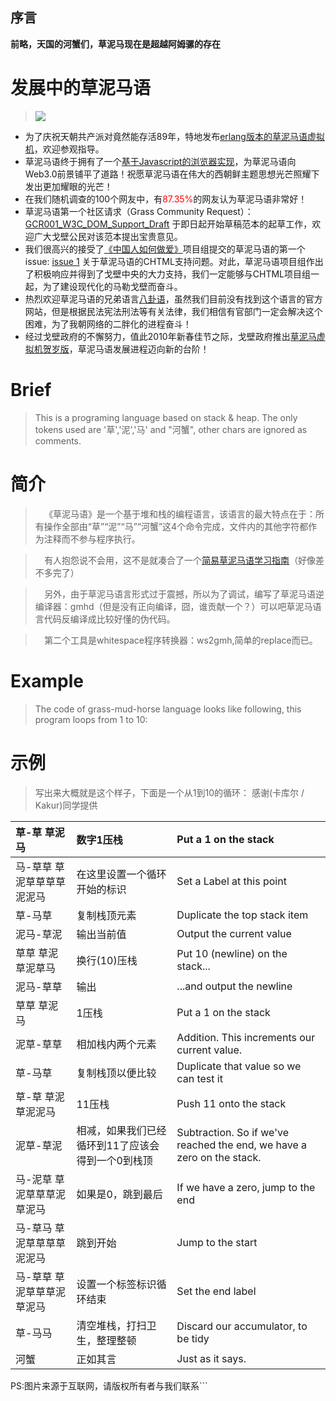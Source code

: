 ## 序言 ##
**前略，天国的河蟹们，草泥马现在是超越阿姆骡的存在**
# 发展中的草泥马语 #
> <a href='http://code.google.com/p/grass-mud-horse/wiki/A_Brife_To_GrassMudHorse_Language'><img src='http://static.icybear.net/2010/07/gmh.jpg'></img></a>
  * 为了庆祝天朝共产派对竟然能存活89年，特地发布[erlang版本的草泥马语虚拟机](http://code.google.com/p/grass-mud-horse/wiki/erlang_port)，欢迎参观指导。
  * 草泥马语终于拥有了一个[基于Javascript的浏览器实现](http://github.com/dexteryy/GrassMudMonkey)，为草泥马语向Web3.0前景铺平了道路！祝愿草泥马语在伟大的西朝鲜主题思想光芒照耀下发出更加耀眼的光芒！
  * 在我们随机调查的100个网友中，有<font color='red'>87.35%</font>的网友认为草泥马语非常好！
  * 草泥马语第一个社区请求（Grass Community Request）：[GCR001\_W3C\_DOM\_Support\_Draft](GCR001_W3C_DOM_Support_Draft.md) 于即日起开始草稿范本的起草工作，欢迎广大戈壁公民对该范本提出宝贵意见。
  * 我们很高兴的接受了[《中国人如何做爱》](http://code.google.com/p/chtml/)项目组提交的草泥马语的第一个issue: [issue 1](https://code.google.com/p/grass-mud-horse/issues/detail?id=1) 关于草泥马语的CHTML支持问题。对此，草泥马语项目组作出了积极响应并得到了戈壁中央的大力支持，我们一定能够与CHTML项目组一起，为了建设现代化的马勒戈壁而奋斗。
  * 热烈欢迎草泥马语的兄弟语言[八卦语](http://code.google.com/p/grass-mud-horse/issues/detail?id=1#c8)，虽然我们目前没有找到这个语言的官方网站，但是根据民法宪法刑法等有关法律，我们相信有官部门一定会解决这个困难，为了我朝网络的二胖化的进程奋斗！
  * 经过戈壁政府的不懈努力，值此2010年新春佳节之际，戈壁政府推出[草泥马虚拟机贺岁版](http://code.google.com/p/grass-mud-horse/wiki/GMHVMhesuiban)，草泥马语发展进程迈向新的台阶！
# Brief #
> This is a programing language based on stack & heap. The only tokens used are '草','泥','马' and "河蟹", other chars are ignored as comments.

# 简介 #
> `  `《草泥马语》是一个基于堆和栈的编程语言，该语言的最大特点在于：所有操作全部由“草”“泥”“马”“河蟹”这4个命令完成，文件内的其他字符都作为注释而不参与程序执行。

> `  `有人抱怨说不会用，这不是就凑合了一个[简易草泥马语学习指南](A_Brife_To_GrassMudHorse_Language.md)（好像差不多完了）

> `  `另外，由于草泥马语言形式过于震撼，所以为了调试，编写了草泥马语逆编译器：gmhd（但是没有正向编译，囧，谁贡献一个？）可以吧草泥马语言代码反编译成比较好懂的伪代码。

> `  `第二个工具是whitespace程序转换器：ws2gmh,简单的replace而已。

# Example #
> The code of grass-mud-horse language looks like following, this program loops from 1 to 10:
# 示例 #
> 写出来大概就是这个样子，下面是一个从1到10的循环：
> 感谢(卡库尔 / Kakur)同学提供

|草-草  草泥马|数字1压栈|Put a 1 on the stack|
|:-----------------|:------------|:-------------------|
|马-草草 草泥草草草草泥泥马|在这里设置一个循环开始的标识|Set a Label at this point|
|草-马草|复制栈顶元素|Duplicate the top stack item|
|泥马-草泥|输出当前值|Output the current value|
|草草 草泥草泥草马|换行(10)压栈|Put 10 (newline) on the stack...|
|泥马-草草|输出|...and output the newline|
|草草 草泥马|1压栈|Put a 1 on the stack|
|泥草-草草|相加栈内两个元素|Addition. This increments our current value.|
|草-马草|复制栈顶以便比较|Duplicate that value so we can test it|
|草-草 草泥草泥泥马|11压栈|Push 11 onto the stack|
|泥草-草泥|相减，如果我们已经循环到11了应该会得到一个0到栈顶|Subtraction. So if we've reached the end, we have a zero on the stack.|
|马-泥草 草泥草草草泥草泥马|如果是0，跳到最后|If we have a zero, jump to the end|
|马-草马 草泥草草草草泥泥马|跳到开始|Jump to the start|
|马-草草 草泥草草草泥草泥马|设置一个标签标识循环结束|Set the end label|
|草-马马|清空堆栈，打扫卫生，整理整顿|Discard our accumulator, to be tidy|
|河蟹|正如其言|Just as it says.|}}}

PS:<Learning>图片来源于互联网，请版权所有者与我们联系```